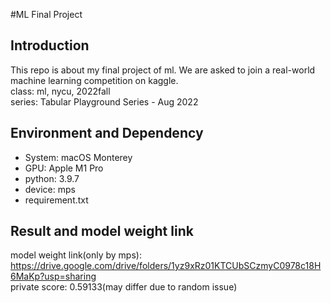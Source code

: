 #ML Final Project
## Introduction
This repo is about my final project of ml. We are asked to join a real-world machine learning competition on kaggle.  
class: ml, nycu, 2022fall  
series: Tabular Playground Series - Aug 2022

## Environment and Dependency
* System: macOS Monterey
* GPU: Apple M1 Pro
* python: 3.9.7
* device: mps
* requirement.txt

##

## Result and model weight link
model weight link(only by mps): https://drive.google.com/drive/folders/1yz9xRz01KTCUbSCzmyC0978c18H6MaKp?usp=sharing  
private score: 0.59133(may differ due to random issue)

